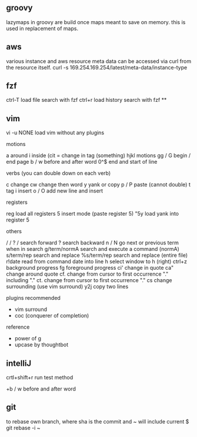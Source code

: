 
## groovy

lazymaps in groovy are build once maps meant to save on memory. this is used in replacement of maps.

## aws

various instance and aws resource meta data can be accessed via curl from the resource itself.
curl -s 169.254.169.254/latest/meta-data/instance-type

## fzf

ctrl-T          load file search with fzf
ctrl+r          load history search with fzf
**

## vim

vi -u NONE      load vim without any plugins

motions

a               around
i               inside (cit = change in tag (<html>something</html>)
hjkl            motions
gg / G          begin / end page
b / w           before and after word
0^$             end and start of line

verbs (you can double down on each verb)

c               change
cw              change then word
y               yank or copy
p / P           paste (cannot double)
t               tag
i               insert
o / O           add new line and insert

registers

reg             load all registers
<c-r> 5         insert mode (paste register 5)
"5y             load yank into register 5

others

/ / ?           / search forward ? search backward
n / N           go next or previous term when in search
g/term/normA    search and execute a command (normA)
s/term/rep      search and replace
%s/term/rep     search and replace (entire file)
r!date          read from command date into line
<c-w>h          select window to h (right)
ctrl+z          background progress
fg              foreground progress
ci'             change in quote
ca"             change around quote
cf.             change from cursor to first occurrence "." including "."
ct.             change from cursor to first occurrence "."
cs              change surrounding (use vim surround)
y2j             copy two lines

plugins recommended

- vim surround
- coc (conquerer of completion)

reference

- power of g
- upcase by thoughtbot

## intelliJ

crtl+shift+r    run test method

+b / w           before and after word

## git

to rebase own branch, where sha is the commit and ~ will include current
$ git rebase -i <sha>~
